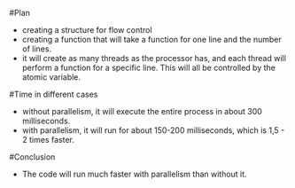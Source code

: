 #Plan
- creating a structure for flow control
- creating a function that will take a function for one line and the number of lines.
- it will create as many threads as the processor has, and each thread will perform a function for a specific line. This will all be controlled by the atomic variable.

#Time in different cases
- without parallelism, it will execute the entire process in about 300 milliseconds.
- with parallelism, it will run for about 150-200 milliseconds, which is 1,5 - 2 times faster.

#Conclusion
- The code will run much faster with parallelism than without it.
